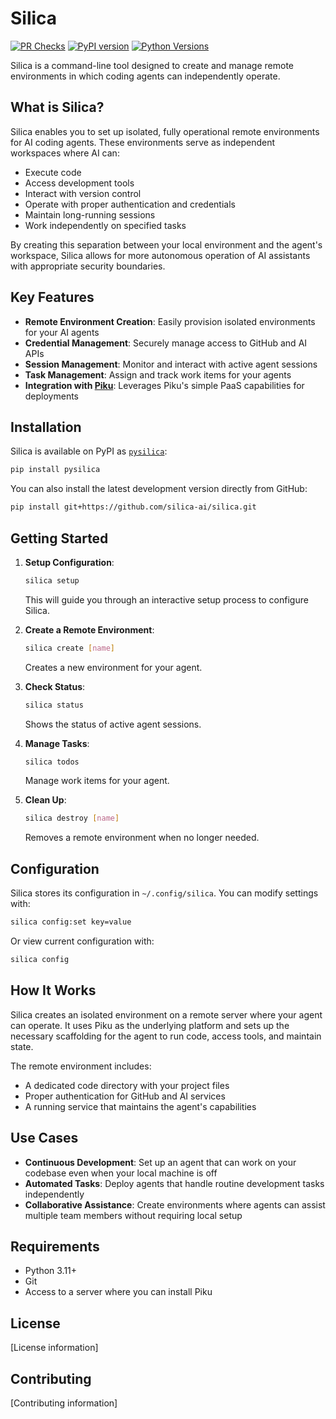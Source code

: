 # Silica

[![PR Checks](https://github.com/silica-ai/silica/actions/workflows/pr-checks.yml/badge.svg)](https://github.com/silica-ai/silica/actions/workflows/pr-checks.yml)
[![PyPI version](https://badge.fury.io/py/pysilica.svg)](https://badge.fury.io/py/pysilica)
[![Python Versions](https://img.shields.io/pypi/pyversions/pysilica.svg)](https://pypi.org/project/pysilica/)

Silica is a command-line tool designed to create and manage remote environments in which coding agents can independently operate.

## What is Silica?

Silica enables you to set up isolated, fully operational remote environments for AI coding agents. These environments serve as independent workspaces where AI can:

- Execute code
- Access development tools
- Interact with version control
- Operate with proper authentication and credentials
- Maintain long-running sessions
- Work independently on specified tasks

By creating this separation between your local environment and the agent's workspace, Silica allows for more autonomous operation of AI assistants with appropriate security boundaries.

## Key Features

- **Remote Environment Creation**: Easily provision isolated environments for your AI agents
- **Credential Management**: Securely manage access to GitHub and AI APIs
- **Session Management**: Monitor and interact with active agent sessions
- **Task Management**: Assign and track work items for your agents
- **Integration with [Piku](https://github.com/piku/piku)**: Leverages Piku's simple PaaS capabilities for deployments

## Installation

Silica is available on PyPI as [`pysilica`](https://pypi.org/project/pysilica/):

```bash
pip install pysilica
```

You can also install the latest development version directly from GitHub:

```bash
pip install git+https://github.com/silica-ai/silica.git
```

## Getting Started

1. **Setup Configuration**:
   ```bash
   silica setup
   ```
   This will guide you through an interactive setup process to configure Silica.

2. **Create a Remote Environment**:
   ```bash
   silica create [name]
   ```
   Creates a new environment for your agent.

3. **Check Status**:
   ```bash
   silica status
   ```
   Shows the status of active agent sessions.

4. **Manage Tasks**:
   ```bash
   silica todos
   ```
   Manage work items for your agent.

5. **Clean Up**:
   ```bash
   silica destroy [name]
   ```
   Removes a remote environment when no longer needed.

## Configuration

Silica stores its configuration in `~/.config/silica`. You can modify settings with:

```bash
silica config:set key=value
```

Or view current configuration with:

```bash
silica config
```

## How It Works

Silica creates an isolated environment on a remote server where your agent can operate. It uses Piku as the underlying platform and sets up the necessary scaffolding for the agent to run code, access tools, and maintain state.

The remote environment includes:
- A dedicated code directory with your project files
- Proper authentication for GitHub and AI services
- A running service that maintains the agent's capabilities

## Use Cases

- **Continuous Development**: Set up an agent that can work on your codebase even when your local machine is off
- **Automated Tasks**: Deploy agents that handle routine development tasks independently
- **Collaborative Assistance**: Create environments where agents can assist multiple team members without requiring local setup

## Requirements

- Python 3.11+
- Git
- Access to a server where you can install Piku

## License

[License information]

## Contributing

[Contributing information]